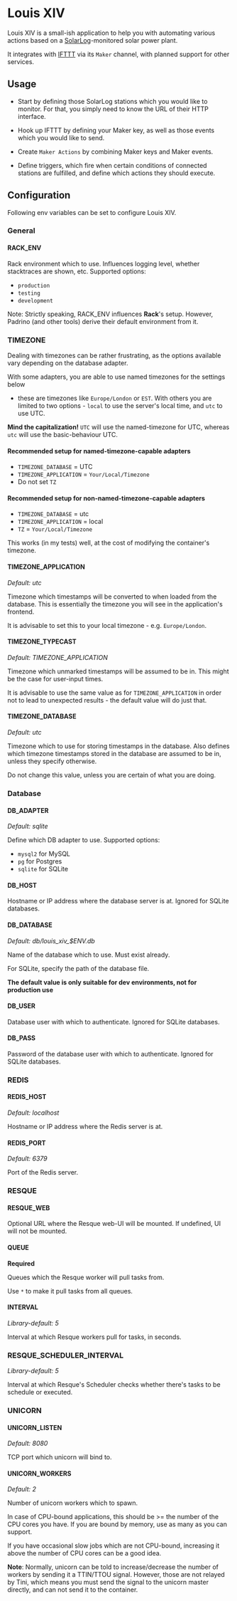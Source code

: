 # Louis XIV

Louis XIV is a small-ish application to help you with automating various
actions based on a [SolarLog](http://www.solar-log.com/)-monitored solar power
plant.

It integrates with [IFTTT](http://ifttt.com) via its `Maker` channel, with
planned support for other services.

## Usage

- Start by defining those SolarLog stations which you would like to monitor. For
  that, you simply need to know the URL of their HTTP interface.

- Hook up IFTTT by defining your Maker key, as well as those events
  which you would like to send.

- Create `Maker Actions` by combining Maker keys and Maker events.

- Define triggers, which fire when certain conditions of connected stations
  are fulfilled, and define which actions they should execute.

## Configuration

Following env variables can be set to configure Louis XIV.

### General

#### RACK_ENV

Rack environment which to use. Influences logging level, whether stacktraces
are shown, etc. Supported options:

- `production`
- `testing`
- `development`

Note: Strictly speaking, RACK_ENV influences **Rack**'s setup. However, Padrino
(and other tools) derive their default environment from it.

### TIMEZONE

Dealing with timezones can be rather frustrating, as the options available vary
depending on the database adapter.

With some adapters, you are able to use named timezones for the settings below
- these are timezones like `Europe/London` or `EST`.
With others you are limited to two options - `local` to use the server's local
time, and `utc` to use UTC. 

**Mind the capitalization!** `UTC` will use the
named-timezone for UTC, whereas `utc` will use the basic-behaviour UTC.

#### Recommended setup for named-timezone-capable adapters

* `TIMEZONE_DATABASE` = UTC
* `TIMEZONE_APPLICATION` = `Your/Local/Timezone`
* Do not set `TZ`

#### Recommended setup for non-named-timezone-capable adapters

* `TIMEZONE_DATABASE` = utc
* `TIMEZONE_APPLICATION` = local
* `TZ` = `Your/Local/Timezone`

This works (in my tests) well, at the cost of modifying the container's
timezone.

#### TIMEZONE_APPLICATION

*Default: utc*

Timezone which timestamps will be converted to when loaded from the database.
This is essentially the timezone you will see in the application's frontend.

It is advisable to set this to your local timezone - e.g. `Europe/London`.

#### TIMEZONE_TYPECAST

*Default: TIMEZONE_APPLICATION*

Timezone which unmarked timestamps will be assumed to be in. This might be the
case for user-input times.

It is advisable to use the same value as for `TIMEZONE_APPLICATION` in order
not to lead to unexpected results - the default value will do just that.

#### TIMEZONE_DATABASE

*Default: utc*

Timezone which to use for storing timestamps in the database. Also defines
which timezone timestamps stored in the database are assumed to be in, unless
they specify otherwise.

Do not change this value, unless you are certain of what you are doing.

### Database

#### DB_ADAPTER 

*Default: sqlite*

Define which DB adapter to use. Supported options:

* `mysql2` for MySQL
* `pg` for Postgres
* `sqlite` for SQLite

#### DB_HOST

Hostname or IP address where the database server is at. Ignored for SQLite
databases.

#### DB_DATABASE 

*Default: db/louis_xiv_$ENV.db*

Name of the database which to use. Must exist already.

For SQLite, specify the path of the database file.

**The default value is only suitable for dev environments, not for production
use**

#### DB_USER

Database user with which to authenticate. Ignored for SQLite databases.

#### DB_PASS

Password of the database user with which to authenticate. Ignored for SQLite
databases.

### REDIS

#### REDIS_HOST 

*Default: localhost*

Hostname or IP address where the Redis server is at.

#### REDIS_PORT 

*Default: 6379*

Port of the Redis server.

### RESQUE

#### RESQUE_WEB

Optional URL where the Resque web-UI will be mounted. If undefined, UI will not
be mounted.

#### QUEUE

**Required**

Queues which the Resque worker will pull tasks from.

Use `*` to make it pull tasks from all queues.

#### INTERVAL 

*Library-default: 5*

Interval at which Resque workers pull for tasks, in seconds.

### RESQUE\_SCHEDULER\_INTERVAL 

*Library-default: 5*

Interval at which Resque's Scheduler checks whether there's tasks to be
schedule or executed.

### UNICORN

#### UNICORN_LISTEN

*Default: 8080*

TCP port which unicorn will bind to.

#### UNICORN_WORKERS

*Default: 2*

Number of unicorn workers which to spawn.

In case of CPU-bound applications, this should be >= the number of the CPU
cores you have. If you are bound by memory, use as many as you can support.

If you have occasional slow jobs which are not CPU-bound, increasing it above
the number of CPU cores can be a good idea.

**Note**: Normally, unicorn can be told to increase/decrease the number of
workers by sending it a TTIN/TTOU signal. However, those are not relayed by
Tini, which means you must send the signal to the unicorn master directly, and
can not send it to the container.
